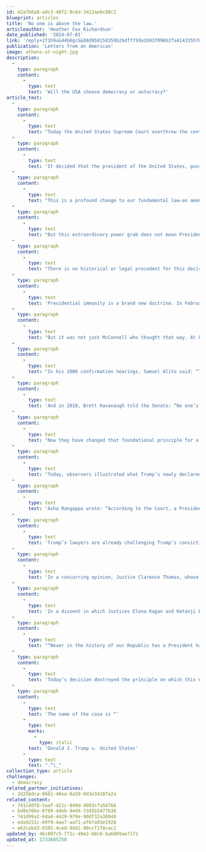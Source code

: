 ```yaml
---
id: 42a7b6a8-a9c3-48f2-9c6d-3412ae0c88c2
blueprint: articles
title: 'No one is above the law.'
articleauthor: 'Heather Cox Richardson'
date_published: '2024-07-01'
link: 'reply+2f1h9u&44b6gc&&88d950158359b2bdff759a1b937096b2fa4143355706afa9b46104d9e6d17f04@mg1.substack.com'
publication: 'Letters from an American'
image: athens-at-night.jpg
description:
  -
    type: paragraph
    content:
      -
        type: text
        text: 'Will the USA choose democracy or autocracy?'
article_text:
  -
    type: paragraph
    content:
      -
        type: text
        text: "Today the United States Supreme Court overthrew the central premise of American democracy: that no one is above the law.\_"
  -
    type: paragraph
    content:
      -
        type: text
        text: 'It decided that the president of the United States, possibly the most powerful person on earth, has “absolute immunity” from criminal prosecution for crimes committed as part of the official acts at the core of presidential powers. The court also said it should be presumed that the president also has immunity for other official acts as well, unless that prosecution would not intrude on the authority of the executive branch.'
  -
    type: paragraph
    content:
      -
        type: text
        text: "This is a profound change to our fundamental law—an amendment to the Constitution, as historian David Blight noted. Writing for the majority, Chief Justice John Roberts said that a president needs such immunity to make sure the president is willing to take “bold and unhesitating action” and make unpopular decisions, although no previous president has ever asserted that he is above the law or that he needed such immunity to fulfill his role. Roberts’s decision didn’t focus at all on the interest of the American people in guaranteeing that presidents carry out their duties within the guardrails of the law.\_"
  -
    type: paragraph
    content:
      -
        type: text
        text: "But this extraordinary power grab does not mean President Joe Biden can do as he wishes. As legal commentator Asha Rangappa pointed out, the court gave itself the power to determine which actions can be prosecuted and which cannot by making itself the final arbiter of what is “official” and what is not. Thus any action a president takes is subject to review by the Supreme Court, and it is reasonable to assume that this particular court would not give a Democrat the same leeway it would give Trump.\_"
  -
    type: paragraph
    content:
      -
        type: text
        text: "There is no historical or legal precedent for this decision. The Declaration of Independence was a litany of complaints against King George III designed to explain why the colonists were declaring themselves free of kings; the Constitution did not provide immunity for the president, although it did for members of Congress in certain conditions, and it provided for the removal of the president for “high crimes and misdemeanors”—what would those be if a president is immune from prosecution for his official acts? The framers worried about politicians’ overreach and carefully provided for oversight of leaders; the Supreme Court today smashed through that key guardrail.\_"
  -
    type: paragraph
    content:
      -
        type: text
        text: 'Presidential immunity is a brand new doctrine. In February 2021, explaining away his vote to acquit Trump for inciting an insurrection, Senate minority leader Mitch McConnell (R-KY), who had also protected Trump in his first impeachment trial in 2019, said: “Trump is still liable for everything he did while he was in office…. We have a criminal justice system in this country. We have civil litigation, and former presidents are not immune from being held accountable by either one.”'
  -
    type: paragraph
    content:
      -
        type: text
        text: "But it was not just McConnell who thought that way. At his confirmation hearing in 2005, now–Chief Justice John Roberts said: “I believe that no one is above the law under our system and that includes the president. The president is fully bound by the law, the Constitution, and statutes.”\_"
  -
    type: paragraph
    content:
      -
        type: text
        text: "In his 2006 confirmation hearings, Samuel Alito said: “There is nothing that is more important for our republic than the rule of law. No person in this country, no matter how high or powerful, is above the law.”\_"
  -
    type: paragraph
    content:
      -
        type: text
        text: 'And in 2018, Brett Kavanaugh told the Senate: “No one’s above the law in the United States, that’s a foundational principle…. We’re all equal before the law…. The foundation of our Constitution was that…the presidency would not be a monarchy…. [T]he president is not above the law, no one is above the law.”'
  -
    type: paragraph
    content:
      -
        type: text
        text: "Now they have changed that foundational principle for a man who, according to White House officials during his term, called for the execution of people who upset him and who has vowed to exact vengeance on those he now thinks have wronged him. Over the past weekend, Trump shared an image on social media saying that former Representative Liz Cheney (R-WY), who sat on the House Select Committee to Investigate the January 6th Attack on the U.S. Capitol, was guilty of treason and calling for “televised military tribunals” to try her.\_"
  -
    type: paragraph
    content:
      -
        type: text
        text: "Today, observers illustrated what Trump’s newly declared immunity could mean. Political scientist Norm Ornstein pointed out that Trump could “order his handpicked FBI Director to arrest and jail his political opponents. He can order the IRS to put liens on the property of media companies who criticize him and jail reporters and editors.” Legal analyst Joyce White Vance noted that a president with such broad immunity could order the assassination of Supreme Court justices, and retired military leader Mark Hertling wrote that he was “trying to figure out how a commander can refuse an illegal order from someone who is issuing it as an official act.”\_"
  -
    type: paragraph
    content:
      -
        type: text
        text: 'Asha Rangappa wrote: “According to the Court, a President could literally provide the leader of a hostile adversary with intelligence needed to win a conflict in which we are involved, or even attack or invade the U.S., and not be prosecuted for treason, because negotiating with heads of state is an exclusive Art. II function. In case you were wondering.” Trump is currently under indictment for retaining classified documents. “The Court has handed Trump, if he wins this November, carte blanche to be a ‘dictator on day one,’ and the ability to use every lever of official power at his disposal for his personal ends without any recourse,” Rangappa wrote. “This election is now a clear-cut decision between democracy and autocracy. Vote accordingly.”'
  -
    type: paragraph
    content:
      -
        type: text
        text: 'Trump’s lawyers are already challenging Trump’s conviction in the election interference case in which a jury found him guilty on 34 counts. Over Trump’s name on social media, a post said the decision was “BRILLIANTLY WRITTEN AND WISE, AND CLEARS THE STENCH FROM THE BIDEN TRIALS AND HOAXES, ALL OF THEM, THAT HAVE BEEN USED AS AN UNFAIR ATTACK ON CROOKED JOE BIDEN’S POLITICAL OPPONENT, ME. MANY OF THESE FAKE CASES WILL NOW DISAPPEAR, OR WITHER INTO OBSCURITY. GOD BLESS AMERICA!”'
  -
    type: paragraph
    content:
      -
        type: text
        text: 'In a concurring opinion, Justice Clarence Thomas, whose wife was deeply involved in the effort to overturn the 2020 presidential election, also took a shot at the appointment of special counsels to investigate such events. Thomas was not the only Justice whose participation in this decision was likely covered by a requirement that he recuse himself: Alito has publicly expressed support for the attempt to keep Trump in office against the will of voters. Trump appointed three of the other justices granting him immunity—Neil Gorsuch, Brett Kavanaugh, and Amy Coney Barrett—to the court.'
  -
    type: paragraph
    content:
      -
        type: text
        text: 'In a dissent in which Justices Elena Kagan and Ketanji Brown Jackson concurred, Justice Sonia Sotomayor wrote that because of the majority’s decision, "[t]he relationship between the President and the people he serves has shifted irrevocably. In every use of official power, the President is now a king above the law."'
  -
    type: paragraph
    content:
      -
        type: text
        text: "“Never in the history of our Republic has a President had reason to believe that he would be immune from criminal prosecution if he used the trappings of his office to violate the criminal law. Moving forward, however, all former Presidents will be cloaked in such immunity. If the occupant of that office misuses official power for personal gain, the criminal law that the rest of us must abide will not provide a backstop. With fear for our democracy,” she wrote, “I dissent.”\_"
  -
    type: paragraph
    content:
      -
        type: text
        text: 'Today’s decision destroyed the principle on which this nation was founded, that all people in the United States of America should be equal before the law.'
  -
    type: paragraph
    content:
      -
        type: text
        text: 'The name of the case is “'
      -
        type: text
        marks:
          -
            type: italic
        text: 'Donald J. Trump v. United States'
      -
        type: text
        text: ".”\_"
collection_type: article
challenges:
  - democracy
related_partner_initiatives:
  - 2d25bdca-0661-40ea-8a59-9d3e34107a2a
related_content:
  - 741cddf8-5aaf-421c-849d-4093cfa50766
  - bd8e76be-8769-4deb-94d4-3345b5477b38
  - 741d99a2-6da4-4429-979e-90df32a30949
  - eda9251c-69f9-4ae7-aa71-af6fa93e1920
  - e62cabd3-6585-4ced-9dd1-90ccf1f8cac2
updated_by: 46c097c5-771c-49e2-b8c6-ba6009ae7172
updated_at: 1733685258
---
```

